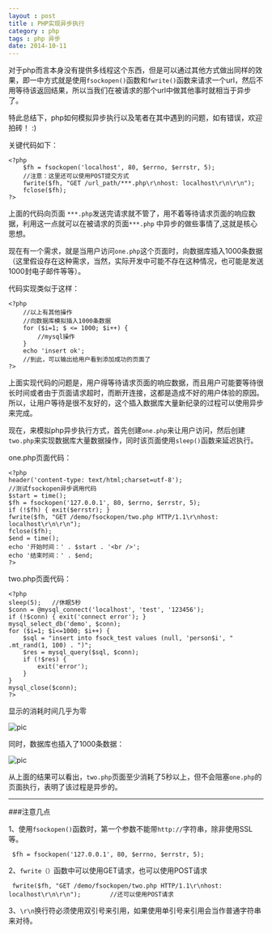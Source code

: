 ```yaml
---
layout : post
title : PHP实现异步执行
category : php
tags : php 异步
date: 2014-10-11
---
```

对于php而言本身没有提供多线程这个东西，但是可以通过其他方式做出同样的效果，即一中方式就是使用`fsockopen()`函数和`fwrite()`函数来请求一个url，然后不用等待该返回结果，所以当我们在被请求的那个url中做其他事时就相当于异步了。

特此总结下，php如何模拟异步执行以及笔者在其中遇到的问题，如有错误，欢迎拍砖！ :)

关键代码如下：

	<?php
		$fh = fsockopen('localhost', 80, $errno, $errstr, 5);
		//注意：这里还可以使用POST提交方式
		fwrite($fh, "GET /url_path/***.php\r\nhost: localhost\r\n\r\n");
		fclose($fh);
	?>


<!--more-->

上面的代码向页面 `***.php`发送完请求就不管了，用不着等待请求页面的响应数据，利用这一点就可以在被请求的页面`***.php` 中异步的做些事情了,这就是核心思想。


现在有一个需求，就是当用户访问`one.php`这个页面时，向数据库插入1000条数据（这里假设存在这种需求，当然，实际开发中可能不存在这种情况，也可能是发送1000封电子邮件等等）。

代码实现类似于这样：

	<?php
		//以上有其他操作
		//向数据库模拟插入1000条数据
		for ($i=1; $ <= 1000; $i++) {
			//mysql操作
		}
		echo 'insert ok';
		//到此，可以输出给用户看到添加成功的页面了
	?>

上面实现代码的问题是，用户得等待请求页面的响应数据，而且用户可能要等待很长时间或者由于页面请求超时，而断开连接，这都是造成不好的用户体验的原因。所以，让用户等待是很不友好的，这个插入数据库大量新纪录的过程可以使用异步来完成。

现在，来模拟php异步执行方式，首先创建`one.php`来让用户访问，然后创建`two.php`来实现数据库大量数据操作，同时该页面使用`sleep()`函数来延迟执行。

one.php页面代码：

	<?php
    header('content-type: text/html;charset=utf-8');
    //测试fsockopen异步调用代码
    $start = time();
    $fh = fsockopen('127.0.0.1', 80, $errno, $errstr, 5);
    if (!$fh) { exit($errstr); }
    fwrite($fh, "GET /demo/fsockopen/two.php HTTP/1.1\r\nhost: localhost\r\n\r\n");
    fclose($fh);
    $end = time();
    echo '开始时间：' . $start . '<br />';
    echo '结束时间：' . $end;
	?>

two.php页面代码：

	<?php
	sleep(5);	//休眠5秒
    $conn = @mysql_connect('localhost', 'test', '123456');
    if (!$conn) { exit('connect error'); }
    mysql_select_db('demo', $conn);
    for ($i=1; $i<=1000; $i++) {
        $sql = "insert into fsock_test values (null, 'person$i', " .mt_rand(1, 100) . ")";
        $res = mysql_query($sql, $conn);
        if (!$res) {
            exit('error');
        }
    }
    mysql_close($conn);
	?>

显示的消耗时间几乎为零

![pic](../images/201410/2014-10-11_124435.jpg)

同时，数据库也插入了1000条数据：
	
![pic](../images/201410/2014-10-11_124539.jpg)

从上面的结果可以看出，`two.php`页面至少消耗了5秒以上，但不会阻塞`one.php`的页面执行，表明了该过程是异步的。

---

###注意几点

1、使用`fsockopen()`函数时，第一个参数不能带`http://`字符串，除非使用SSL等。

	 $fh = fsockopen('127.0.0.1', 80, $errno, $errstr, 5);


2、`fwrite（）`函数中可以使用GET请求，也可以使用POST请求

	 fwrite($fh, "GET /demo/fsockopen/two.php HTTP/1.1\r\nhost: localhost\r\n\r\n");		//还可以使用POST请求

3、`\r\n`换行符必须使用双引号来引用，如果使用单引号来引用会当作普通字符串来对待。






